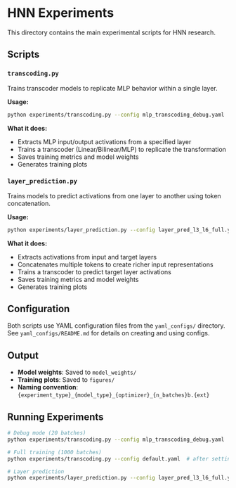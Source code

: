# HNN Experiments

This directory contains the main experimental scripts for HNN research.

## Scripts

### `transcoding.py`
Trains transcoder models to replicate MLP behavior within a single layer.

**Usage:**
```bash
python experiments/transcoding.py --config mlp_transcoding_debug.yaml
```

**What it does:**
- Extracts MLP input/output activations from a specified layer
- Trains a transcoder (Linear/Bilinear/MLP) to replicate the transformation
- Saves training metrics and model weights
- Generates training plots

### `layer_prediction.py`
Trains models to predict activations from one layer to another using token concatenation.

**Usage:**
```bash
python experiments/layer_prediction.py --config layer_pred_l3_l6_full.yaml
```

**What it does:**
- Extracts activations from input and target layers
- Concatenates multiple tokens to create richer input representations
- Trains a transcoder to predict target layer activations
- Saves training metrics and model weights
- Generates training plots

## Configuration

Both scripts use YAML configuration files from the `yaml_configs/` directory. See `yaml_configs/README.md` for details on creating and using configs.

## Output

- **Model weights**: Saved to `model_weights/`
- **Training plots**: Saved to `figures/`
- **Naming convention**: `{experiment_type}_{model_type}_{optimizer}_{n_batches}b.{ext}`

## Running Experiments

```bash
# Debug mode (20 batches)
python experiments/transcoding.py --config mlp_transcoding_debug.yaml

# Full training (1000 batches)
python experiments/transcoding.py --config default.yaml  # after setting debug: false

# Layer prediction
python experiments/layer_prediction.py --config layer_pred_l3_l6_full.yaml
```
